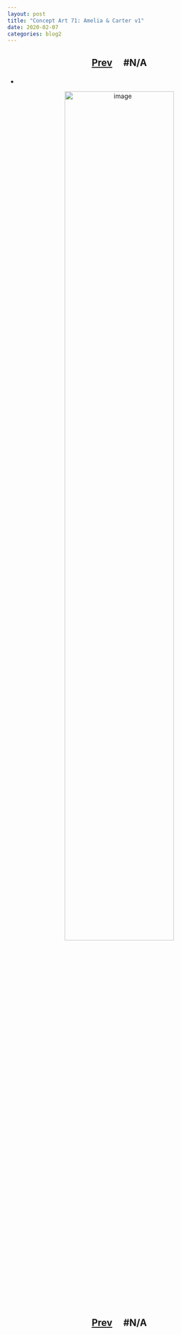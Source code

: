 ```yaml
---
layout: post
title: "Concept Art 71: Amelia & Carter v1"
date: 2020-02-07
categories: blog2
---
```


<h2>
  <p style="text-align:center;">
    <a href="/wingsofthechorus/archive/2020/02/04/conceptart70">Prev</a>
    &nbsp;&nbsp;&nbsp;
#N/A
  </p>
</h2>

-

<p style="text-align:center;">
  <img src="/wingsofthechorus/images/conceptart/ca71.png" width="70%" alt="image"/>
</p>

<h2>
  <p style="text-align:center;">
    <a href="/wingsofthechorus/archive/2020/02/04/conceptart70">Prev</a>
    &nbsp;&nbsp;&nbsp;
#N/A
  </p>
</h2>
